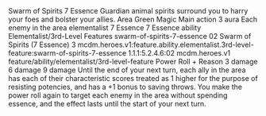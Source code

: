 <ability>
  <name>Swarm of Spirits</name>
  <cost>7 Essence</cost>
  <flavor>Guardian animal spirits surround you to harry your foes and bolster your allies.</flavor>
  <keywords>
    <keyword>Area</keyword>
    <keyword>Green</keyword>
    <keyword>Magic</keyword>
  </keywords>
  <type>Main action</type>
  <distance>3 aura</distance>
  <target>Each enemy in the area</target>
  <metadata>
    <class>elementalist</class>
    <cost>7 Essence</cost>
    <cost_amount>7</cost_amount>
    <cost_resource>Essence</cost_resource>
    <feature_type>ability</feature_type>
    <file_dpath>Elementalist/3rd-Level Features</file_dpath>
    <item_id>swarm-of-spirits-7-essence</item_id>
    <item_index>02</item_index>
    <item_name>Swarm of Spirits (7 Essence)</item_name>
    <level>3</level>
    <scc>mcdm.heroes.v1:feature.ability.elementalist.3rd-level-feature:swarm-of-spirits-7-essence</scc>
    <scdc>1.1.1:5.2.4.6:02</scdc>
    <source>mcdm.heroes.v1</source>
    <type>feature/ability/elementalist/3rd-level-feature</type>
  </metadata>
  <effects>
    <effect type="roll">
      <roll>Power Roll + Reason</roll>
      <t1>3 damage</t1>
      <t2>6 damage</t2>
      <t3>9 damage</t3>
    </effect>
    <effect type="mundane">Until the end of your next turn, each ally in the area has each of their characteristic scores treated as 1 higher for the purpose of resisting potencies, and has a +1 bonus to saving throws.</effect>
    <effect type="mundane" name="Persistent 1">You make the power roll again to target each enemy in the area without spending essence, and the effect lasts until the start of your next turn.</effect>
  </effects>
</ability>
